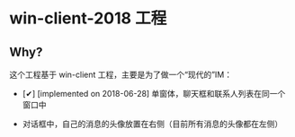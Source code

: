 # win-client-2018 工程


## Why?

这个工程基于 win-client 工程，主要是为了做一个“现代的”IM：

 - [✔] [implemented on 2018-06-28] 单窗体，聊天框和联系人列表在同一个窗口中
 
 - 对话框中，自己的消息的头像放置在右侧（目前所有消息的头像都在左侧）
 
 
